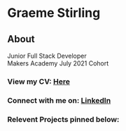 # Graeme Stirling 
## About
Junior Full Stack Developer <br>
Makers Academy July 2021 Cohort
### View my CV: [Here](https://github.com/gjstirling/CV/blob/master/README.md) <br> 
### Connect with me on: [LinkedIn](https://www.linkedin.com/in/graemejstirling/)

### Relevent Projects pinned below:  

